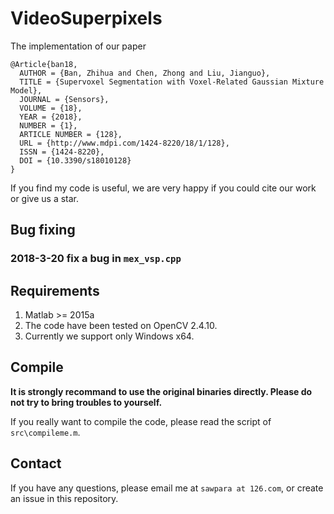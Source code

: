 # VideoSuperpixels

The implementation of our paper 

```
@Article{ban18,
  AUTHOR = {Ban, Zhihua and Chen, Zhong and Liu, Jianguo},
  TITLE = {Supervoxel Segmentation with Voxel-Related Gaussian Mixture Model},
  JOURNAL = {Sensors},
  VOLUME = {18},
  YEAR = {2018},
  NUMBER = {1},
  ARTICLE NUMBER = {128},
  URL = {http://www.mdpi.com/1424-8220/18/1/128},
  ISSN = {1424-8220},
  DOI = {10.3390/s18010128}
}
```

If you find my code is useful, we are very happy if you could cite our work or give us a star.


## Bug fixing

### 2018-3-20 fix a bug in `mex_vsp.cpp`

## Requirements

1. Matlab >= 2015a
2. The code have been tested on OpenCV 2.4.10.
2. Currently we support only Windows x64.

## Compile

**It is strongly recommand to use the original binaries directly. Please do not try to bring troubles to yourself.**

If you really want to compile the code, please read the script of `src\compileme.m`.

## Contact
If you have any questions, please email me at `sawpara at 126.com`, or create an issue in this repository.
